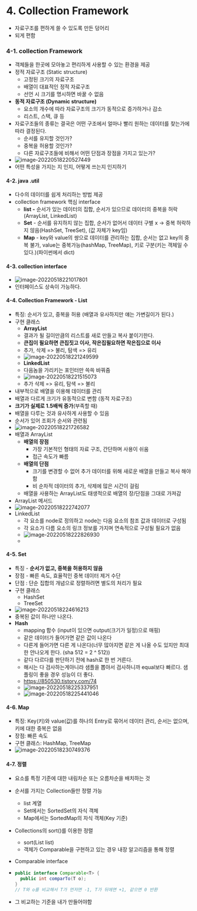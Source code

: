 # 4. Collection Framework

- 자료구조를 편하게 쓸 수 있도록 만든 덩어리
- 되게 편함

### 4-1. collection Framework

- 객체들을 한곳에 모아놓고 편리하게 사용할 수 있는 환경을 제공
- 정적 자료구조 (Static structure)
  - 고정된 크기의 자료구조
  - 배열이 대표적인 정적 자료구조
  - 선언 시 크기를 명시하면 바꿀 수 없음
- **동적 자료구조 (Dynamic structure)**
  - 요소의 개수에 따라 자료구조의 크기가 동적으로 증가하거나 감소
  - 리스트, 스택, 큐 등
- 자료구조들의 종류는 결국은 어떤 구조에서 얼마나 빨리 원하는 데이터를 찾는가에 따라 결정된다.
  - 순서를 유지할 것인가?
  - 중복을 허용할 것인가?
  - 다른 자료구조들에 비해서 어떤 단점과 장점을 가지고 있는가?
- ![image-20220518220527449](04.assets/image-20220518220527449.png)
- 어떤 특성을 가지는 지 인지, 어떻게 쓰는지 인지하기

#### 4-2. java .util

- 다수의 데이터를 쉽게 처리하는 방법 제공
- collection framework 핵심 interface
  - **list -** 순서가 있는 데이터의 집합, 순서가 있으므로 데이터의 중복을 허락(ArrayList, LinkedList)
  - **Set** - 순서를 유지하지 않는 집합, 순서가 없어서 데이터 구별 x -> 중복 허락하지 않음(HashSet, TreeSet), (값 자체가 key임)
  - **Map** - key와 value의 쌍으로 데이터를 관리하는 집합, 순서는 없고 key의 중복 불가, value는 중복가능(hashMap, TreeMap), 키로 구분(키는 객체일 수 있다.)(파이썬에서 dict)

#### 4-3. collection interface

- ![image-20220518221017801](04.assets/image-20220518221017801.png)
- 인터페이스도 상속이 가능하다.

#### 4-4. Collection Framework - List

- 특징: 순서가 있고, 중복을 허용 (배열과 유사하지만 얘는 가변길이가 된다.)
- 구현 클래스
  - **ArrayList**
  - 결과가 될 길이만큼의 리스트를 새로 만들고 복사 붙이기한다.
  - **큰집이 필요하면 큰집짓고 이사, 작은집필요하면 작은집으로 이사**
  - 추가, 삭제 => 불리, 탐색 => 유리
  - ![image-20220518221249599](04.assets/image-20220518221249599.png)
  - **LinkedList**
  - 다음놈을 가리키는 포인터만 쓱쓱 바꿔줌
  - ![image-20220518221515073](04.assets/image-20220518221515073.png)
  - 추가 삭제 => 유리, 탐색 => 불리
- 내부적으로 배열을 이용해 데이터를 관리
- 배열과 다르게 크기가 유동적으로 변함 (동적 자료구조)
- **크기가 실제로 1.5배씩 증가**(부족할 때)
- 배열을 다루는 것과 유사하게 사용할 수 있음
- 순서가 있어 조회가 순서와 관련됨
- ![image-20220518221726582](04.assets/image-20220518221726582.png)
- 배열과 ArrayList
  - **배열의 장점**
    - 가장 기본적인 형태의 자료 구조, 간단하며 사용이 쉬움
    - 접근 속도가 빠름
  - **배열의 단점**
    - 크기를 변경할 수 없어 추가 데이터를 위해 새로운 배열을 만들고 복사 해야함
    - 비 순차적 데이터의 추가, 삭제에 많은 시간이 걸림
  - 배열을 사용하는 ArrayList도 태생적으로 배열의 장/단점을 그대로 가져감
- ArrayList 메서드
- ![image-20220518222742077](04.assets/image-20220518222742077.png)
- LinkedList
  - 각 요소를 node로 정의하고 node는 다음 요소의 참조 값과 데이터로 구성됨
  - 각 요소가 다름 요소의 링크 정보를 가지며 연속적으로 구성될 필요가 없음
  - ![image-20220518222826930](04.assets/image-20220518222826930.png)
  - 

#### 4-5. Set

- 특징 - **순서가 없고, 중복을 허용하지 않음**
- 장점 - 빠른 속도, 효율적인 중복 데이터 제거 수단
- 단점 : 단순  집합의 개념으로 정렬하려면 별도의 처리가 필요
- 구현 클래스
  - HashSet
  - TreeSet
- ![image-20220518224616213](04.assets/image-20220518224616213.png)
- 중복된 값이 하나만 나온다.
- **Hash**
  - mapping 함수 (input이 있으면 output(크기가 일정)으로 매핑)
  - 같은 데이터가 들어가면 같은 값이 나온다
  - 다른게 들어가면 다른 게 나온다(너무 많아지면 같은 게 나올 수도 있지만 최대한 안나오게 한다. (sha 512 =  2 ^ 512))
  - 같다 다르다를 판단하기 전에 hash로 한 번 거른다.
  - 해시는 다 검사하는게아니라 샘플을 뽑아서 검사하니까 equal보다 빠르다. 샘플링이 좋을 경우 성능이 더 좋다.
  - https://850530.tistory.com/74
  - ![image-20220518225337951](04.assets/image-20220518225337951-16528820193561.png)
  - ![image-20220518225441046](04.assets/image-20220518225441046.png)

#### 4-6. Map

- 특징: Key(키)와 value(값)를 하나의 Entry로 묶어서 데이터 관리, 순서는 없으며, 키에 대한 중복은 없음
- 장점: 빠른 속도
- 구현 클래스: HashMap, TreeMap
- ![image-20220518230749376](04.assets/image-20220518230749376.png)

#### 4-7. 정렬

- 요소를 특정 기준에 대한 내림차순 또는 오름차순을 배치하는 것

- 순서를 가지는 Collection들만 정렬 가능

  - list 계열
  - Set에서는 SortedSet의 자식 객체
  - Map에서는 SortedMap의 자식 객체(Key 기준)

- Collections의 sort()를 이용한 정렬

  - sort(List<T> list)
  - 객체가 Comparable을 구현하고 있는 경우 내장 알고리즘을 통해 정렬

- Comparable interface

- ```java
  public interface Comparable<T> {
  	public int comparTo(T o);
  }
  // T와 o를 비교해서 T가 먼저면 -1, T가 뒤에면 +1, 같으면 0 반환
  ```

- 그 비교하는 기준을 내가 만들어야함